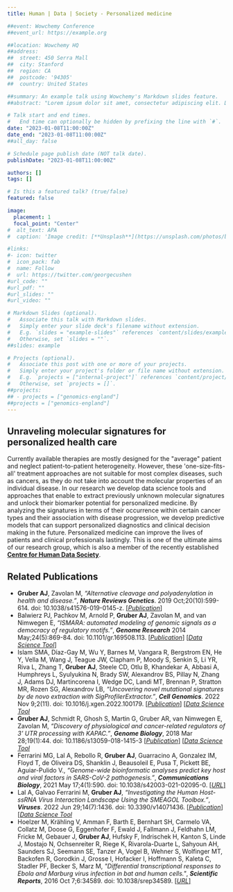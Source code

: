 ```yaml
---
title: Human | Data | Society - Personalized medicine 

##event: Wowchemy Conference
##event_url: https://example.org

##location: Wowchemy HQ
##address:
##  street: 450 Serra Mall
##  city: Stanford
##  region: CA
##  postcode: '94305'
##  country: United States

##summary: An example talk using Wowchemy's Markdown slides feature.
##abstract: "Lorem ipsum dolor sit amet, consectetur adipiscing elit. Duis posuere tellusac convallis placerat. Proin tincidunt magna sed ex sollicitudin condimentum. Sed ac faucibus dolor, scelerisque sollicitudin nisi. Cras purus urna, suscipit quis sapien eu, pulvinar tempor diam."

# Talk start and end times.
#   End time can optionally be hidden by prefixing the line with `#`.
date: "2023-01-08T11:00:00Z"
date_end: "2023-01-08T11:00:00Z"
##all_day: false

# Schedule page publish date (NOT talk date).
publishDate: "2023-01-08T11:00:00Z"

authors: []
tags: []

# Is this a featured talk? (true/false)
featured: false

image:
  placement: 1
  focal_point: "Center"
#  alt_text: APA
#  caption: 'Image credit: [**Unsplash**](https://unsplash.com/photos/bzdhc5b3Bxs)'

#links:
#- icon: twitter
#  icon_pack: fab
#  name: Follow
#  url: https://twitter.com/georgecushen
#url_code: ""
#url_pdf: ""
#url_slides: ""
#url_video: ""

# Markdown Slides (optional).
#   Associate this talk with Markdown slides.
#   Simply enter your slide deck's filename without extension.
#   E.g. `slides = "example-slides"` references `content/slides/example-slides.md`.
#   Otherwise, set `slides = ""`.
##slides: example

# Projects (optional).
#   Associate this post with one or more of your projects.
#   Simply enter your project's folder or file name without extension.
#   E.g. `projects = ["internal-project"]` references `content/project/deep-learning/index.md`.
#   Otherwise, set `projects = []`.
##projects:
## - projects = ["genomics-england"]
##projects = ["genomics-england"]
---
```


## Unraveling molecular signatures for personalized health care

Currently available therapies are mostly designed for the "average" patient and neglect patient-to-patient heterogeneity. However, these 'one-size-fits-all' treatment approaches are not suitable for most complex diseases, such as cancers, as they do not take into account the molecular properties of an individual disease. In our research we develop data science tools and approaches that enable to extract previously unknown molecular signatures and unlock their biomarker potential for personalized medicine. By analyzing the signatures in terms of their occurrence within certain cancer types and their association with disease progression, we develop predictive models that can support personalized diagnostics and clinical decision making in the future. Personalized medicine can improve the lives of patients and clinical professionals lastingly. This is one of the ultimate aims of our research group, which is also a member of the recently established [**Centre for Human Data Society**](https://www.uni-konstanz.de/forschen/forschungseinrichtungen/centre-for-human-data-society/).

## Related Publications

 - **Gruber AJ**, Zavolan M, *“Alternative cleavage and polyadenylation in health and disease.”*, ***Nature Reviews Genetics***. 2019 Oct;20(10):599-614. doi: 10.1038/s41576-019-0145-z. [[*Publication*]](https://www.nature.com/articles/s41576-019-0145-z)
 - Balwierz PJ, Pachkov M, Arnold P, **Gruber AJ**, Zavolan M, and van Nimwegen E, *“ISMARA: automated modeling of genomic signals as a democracy of regulatory motifs.”*, ***Genome Research*** 2014 May;24(5):869-84. doi: 10.1101/gr.169508.113. [[*Publication*]](https://genome.cshlp.org/content/24/5/869.long) [[*Data Science Tool*]](https://ismara.unibas.ch/mara/)
 - Islam SMA, Díaz-Gay M, Wu Y, Barnes M, Vangara R, Bergstrom EN, He Y, Vella M, Wang J, Teague JW, Clapham P, Moody S, Senkin S, Li YR, Riva L, Zhang T, **Gruber AJ**, Steele CD, Otlu B, Khandekar A, Abbasi A, Humphreys L, Syulyukina N, Brady SW, Alexandrov BS, Pillay N, Zhang J, Adams DJ, Martincorena I, Wedge DC, Landi MT, Brennan P, Stratton MR, Rozen SG, Alexandrov LB, *“Uncovering novel mutational signatures by de novo extraction with SigProfilerExtractor.”*, ***Cell Genomics***. 2022 Nov 9;2(11). doi: 10.1016/j.xgen.2022.100179. [[*Publication*]](https://www.sciencedirect.com/science/article/pii/S2666979X22001240?via%3Dihub) [[*Data Science Tool*](https://github.com/AlexandrovLab/SigProfilerExtractor)
 - **Gruber AJ**, Schmidt R, Ghosh S, Martin G, Gruber AR, van Nimwegen E, Zavolan M, *“Discovery of physiological and cancer-related regulators of 3' UTR processing with KAPAC.”*, ***Genome Biology***, 2018 Mar 28;19(1):44. doi: 10.1186/s13059-018-1415-3 [[*Publication*]](https://genomebiology.biomedcentral.com/articles/10.1186/s13059-018-1415-3) [[*Data Science Tool*](https://github.com/zavolanlab/PAQR_KAPAC)
 - Ferrarini MG, Lal A, Rebollo R, **Gruber AJ**, Guarracino A, Gonzalez IM, Floyd T, de Oliveira DS, Shanklin J, Beausoleil E, Pusa T, Pickett BE, Aguiar-Pulido V., *“Genome-wide bioinformatic analyses predict key host and viral factors in SARS-CoV-2 pathogenesis.”*, ***Communications Biology***, 2021 May 17;4(1):590. doi: 10.1038/s42003-021-02095-0. [[*URL*]](https://www.nature.com/articles/s42003-021-02095-0)
 - Lal A, Galvao Ferrarini M, **Gruber AJ**, *“Investigating the Human Host-ssRNA Virus Interaction Landscape Using the SMEAGOL Toolbox.”*, ***Viruses***. 2022 Jun 29;14(7):1436. doi: 10.3390/v14071436. [[*Publication*]](https://www.mdpi.com/1999-4915/14/7/1436) [[*Data Science Tool*](https://github.com/gruber-sciencelab/SMEAGOL)
 - Hoelzer M, Krähling V, Amman F, Barth E, Bernhart SH, Carmelo VA, Collatz M, Doose G, Eggenhofer F, Ewald J, Fallmann J, Feldhahn LM, Fricke M, Gebauer J, **Gruber AJ**, Hufsky F, Indrischek H, Kanton S, Linde J, Mostajo N, Ochsenreiter R, Riege K, Rivarola-Duarte L, Sahyoun AH, Saunders SJ, Seemann SE, Tanzer A, Vogel B, Wehner S, Wolfinger MT, Backofen R, Gorodkin J, Grosse I, Hofacker I, Hoffmann S, Kaleta C, Stadler PF, Becker S, Marz M, *"Differential transcriptional responses to Ebola and Marburg virus infection in bat and human cells."*, ***Scientific Reports***, 2016 Oct 7;6:34589. doi: 10.1038/srep34589. [[*URL*]](https://www.nature.com/articles/srep34589)



